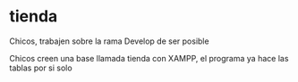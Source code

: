 # tienda

Chicos, trabajen sobre la rama Develop de ser posible

Chicos creen una base llamada tienda con XAMPP, el programa ya hace las tablas por si solo

